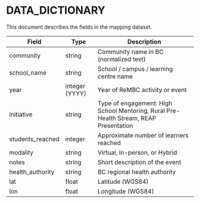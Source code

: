 # DATA_DICTIONARY

This document describes the fields in the mapping dataset.

| Field | Type | Description |
|------|------|-------------|
| community | string | Community name in BC (normalized text) |
| school_name | string | School / campus / learning centre name |
| year | integer (YYYY) | Year of ReMBC activity or event |
| initiative | string | Type of engagement: High School Mentoring, Rural Pre-Health Stream, REAP Presentation |
| students_reached | integer | Approximate number of learners reached |
| modality | string | Virtual, In-person, or Hybrid |
| notes | string | Short description of the event |
| health_authority | string | BC regional health authority |
| lat | float | Latitude (WGS84) |
| lon | float | Longitude (WGS84) |
